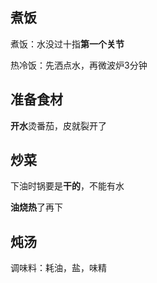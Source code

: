 ## 煮饭

煮饭：水没过十指**第一个关节**

热冷饭：先洒点水，再微波炉3分钟

## 准备食材

**开水**烫番茄，皮就裂开了

## 炒菜

下油时锅要是**干的**，不能有水

**油烧热**了再下

## 炖汤

调味料：耗油，盐，味精